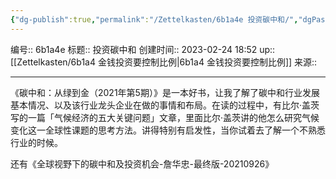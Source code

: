 ```yaml
---
{"dg-publish":true,"permalink":"/Zettelkasten/6b1a4e 投资碳中和/","dgPassFrontmatter":true}
---
```


编号:: 6b1a4e
标题:: 投资碳中和
创建时间:: 2023-02-24 18:52
up:: [[Zettelkasten/6b1a4 金钱投资要控制比例\|6b1a4 金钱投资要控制比例]]
来源:: 

---
《碳中和：从绿到金（2021年第5期）》是一本好书，让我了解了碳中和行业发展基本情况、以及该行业龙头企业在做的事情和布局。在读的过程中，有比尔·盖茨写的一篇「气候经济的五大关键问题」文章，里面比尔·盖茨讲的他怎么研究气候变化这一全球性课题的思考方法。讲得特别有启发性，当你试着去了解一个不熟悉行业的时候。

还有《全球视野下的碳中和及投资机会-詹华忠-最终版-20210926》